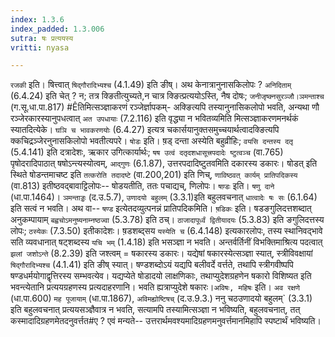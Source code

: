 ```yaml
---
index: 1.3.6
index_padded: 1.3.006
sutra: षः प्रत्ययस्य
vritti: nyasa

---
```

`रजकी` इति। षित्त्वात् `षिद्गौरादिभ्यश्च` (4.1.49) इति ङीष्। अथ केनात्रानुनासकिलोपः ? `अनिदिताम्` (6.4.24) इति चेत् ? न; तत्र क्ङितीत्युच्यते,न चात्र क्ङित्प्रत्ययोऽस्ति, नैष दोषः; `जनीजृष्क्नसुरञ्जौ।ञमन्ताश्च` (ग.सू.धा.पा.817) #Êतिमित्सञ्ज्ञाकरणं रञ्जेर्ज्ञापकम्- अक्ङित्यपि तस्यानुनासिकलोपो भवति, अन्यथा णौ रञ्जेरकारस्यानुपधत्वात् `अत उपधायाः` (7.2.116) इति वृद्ध्या न भवितव्यमिति मित्सञ्ज्ञाकरणमनर्थकं स्यातदित्येके।
`घञि च भावकरणयोः` (6.4.27) इत्यत्र चकार्सयानुक्तसमुच्चयार्थत्वादक्ङित्यपि क्कचिद्रञ्जेरनुनासकिलोपो भवतीत्यपरे।
`षोडः` इति। ष़ड् दन्ता अस्येति बहुव्रीहिः; `वयसि दन्तस्य दतृ` (5.4.141) इति दत्रादेशः, ऋकार उगित्कार्यार्थः; `षष उत्वं दतृदशधासूत्त्रपदादेः ष्टुत्वञ्च` (वा.765) पृषोदरादिपाठात् षषोऽन्त्यस्योत्वम्, `आद्गुणः` (6.1.87), उत्तरपदादिष्टुतवमिति दकारस्य डकारः। षोडत् इति स्थिते षोडन्तमाचष्ट इति `तत्करोति तदादष्टे` (वा.200,201) इति णिच्, `णाविष्ठवत् कार्यम् प्रातिपदिकस्य` (वा.813) इतीष्ठवद्बावाट्टिलोपः-- षोडयतीति, ततः पचाद्यच्, णिलोपः।
`षण़्डः` इति। `षणु दाने` (धा.पा.1464)। `ञमन्ताड्डः` (द.उ.5.7), `उणादयो बहुलम्` (3.3.1)इति बहुलवचनात् `धात्वादेः षः सः` (6.1.64) इति सत्वं न भवति। अथ वा-- `षण्ड` इत्येतदव्युत्पनन्नं प्रातिपदिकमिति।
`ष़डिकः` इति। षडङगुलिदत्तशब्दात् अनुकम्पायाम् `बह्वचोऽमनुष्यनाम्नष्ठज्वा` (5.3.78) इति ठच्। `ठाजादापूर्ध्वं द्वितीयादयः` (5.3.83) इति ङगुलिदत्तस्य लोपः; `ठस्येकः` (7.3.50) इतीकादेशः। ष़डशब्द्सय `यस्येति च` (6.4.148) इत्यकारलोपः, तस्य स्थानिवद्भावे सति व्यवधानात् षट्शब्दस्य `यचि भम्` (1.4.18) इति भसञ्ज्ञा न भवति। अन्तर्वर्तिनीं विभक्तिमाश्रित्य पदत्वात् `झलां जशोऽन्ते` (8.2.39) इति जश्त्वम् = षकारस्य डकारः। यद्येषां षकारस्येत्सञ्ज्ञा स्यात्, स्त्रीविवक्षायां `षिद्गौरादिभ्यश्च` (4.1.41) इति ङीष् स्यात्। षण्डशब्दोऽयं यद्यपि बलीवर्दे वर्त्तते, तथापि स्त्रीगवीष्पपि षण्डधर्मयोगाद्वृत्तिरस्य सम्भवत्येव। यद्यप्येते षोडादयो लाक्षणिकाः, तथाप्युदेशग्रहणेन षकारो विशिष्यत इति भवन्त्येतानि प्रत्ययग्रहणस्य प्रत्यदाहरणानि। भवति ह्यत्राप्युदेशे षकारः।`अविषः, महिषः` इति। `अव रक्षणे` (धा.पा.600) `मह पूजायाम्` (धा.पा.1867), `अविमह्योष्टिषच्` (द.उ.9.3.) ननु चठउणादयो बहुलम्` (3.3.1) इति बहुलवचनात् प्रत्ययसञ्ज्ञैवात्र न भवति, सत्यामपि तस्यामित्सञ्ज्ञा न भविष्यति, बहुलवचनात्, तत् कस्मादादिग्रहणमेतदनुवर्त्तत#ए ? एवं मन्यते-- उत्तरार्थमवश्यमादिग्रहणमनुवर्त्तमानमिहापि स्पष्टार्थं भविष्यति।
